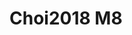 <a name="material" />

# Choi2018 M8
<script type="application/ld+json">
  {
    "@context": "https://schema.org/",
    "@type": "ChemicalSubstance",
    "http://purl.org/dc/terms/conformsTo":
      {
        "@type": "CreativeWork",
        "@id": "https://bioschemas.org/profiles/ChemicalSubstance/0.4-RELEASE/"
      },
    "@id": "https://egonw.github.io/nanowiki/nanowiki519.html#material",
    "name": "Choi2018 M8",
    "sameAs: "http://127.0.0.1/mediawiki/index.php/Special:URIResolver/Choi2018_M8"
  }
</script>

